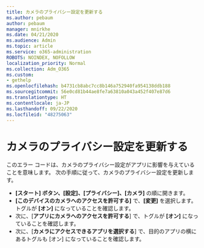 ```yaml
---
title: カメラのプライバシー設定を更新する
ms.author: pebaum
author: pebaum
manager: mnirkhe
ms.date: 04/21/2020
ms.audience: Admin
ms.topic: article
ms.service: o365-administration
ROBOTS: NOINDEX, NOFOLLOW
localization_priority: Normal
ms.collection: Adm_O365
ms.custom:
- gethelp
ms.openlocfilehash: b4731cb8abc7cc8b146a752940fa954138ddb188
ms.sourcegitcommit: 56e0cd81b44ae8fe7a63810a043a452f407e87d6
ms.translationtype: HT
ms.contentlocale: ja-JP
ms.lasthandoff: 09/22/2020
ms.locfileid: "48275063"
---
```

# <a name="update-your-cameras-privacy-settings"></a>カメラのプライバシー設定を更新する

このエラー コードは、カメラのプライバシー設定がアプリに影響を与えていることを意味します。 次の手順に従って、カメラのプライバシー設定を更新します。

- **[スタート] ボタン、[設定]、[プライバシー]、[カメラ]** の順に開きます。
- **[このデバイスのカメラへのアクセスを許可する]** で、**[変更]** を選択します。 トグルが **[オン]** になっていることを確認します。
- 次に、[**アプリにカメラへのアクセスを許可する**] で、トグルが **[オン]** になっていることを確認します。
- 次に、[**カメラにアクセスできるアプリを選択する**] で、目的のアプリの横にあるトグルも [オン] になっていることを確認します。
